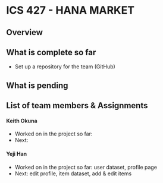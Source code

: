 # ICS 427 - HANA MARKET

## Overview


## What is complete so far
- Set up a repository for the team (GitHub)


## What is pending


## List of team members & Assignments

#### Keith Okuna
- Worked on in the project so far:
- Next:

#### Yeji Han

- Worked on in the project so far: user dataset, profile page
- Next: edit profile, item dataset, add & edit items
